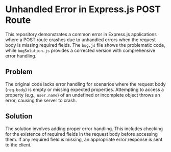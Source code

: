 # Unhandled Error in Express.js POST Route

This repository demonstrates a common error in Express.js applications where a POST route crashes due to unhandled errors when the request body is missing required fields.  The `bug.js` file shows the problematic code, while `bugSolution.js` provides a corrected version with comprehensive error handling.

## Problem

The original code lacks error handling for scenarios where the request body (`req.body`) is empty or missing expected properties. Attempting to access a property (e.g., `user.name`) of an undefined or incomplete object throws an error, causing the server to crash.

## Solution

The solution involves adding proper error handling.  This includes checking for the existence of required fields in the request body before accessing them.  If any required field is missing, an appropriate error response is sent to the client.